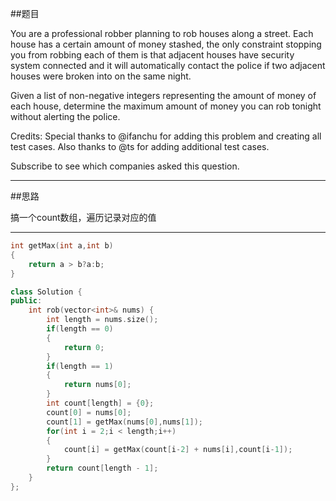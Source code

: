 ##题目

You are a professional robber planning to rob houses along a street. Each house has a certain amount of money stashed, the only constraint stopping you from robbing each of them is that adjacent houses have security system connected and it will automatically contact the police if two adjacent houses were broken into on the same night.

Given a list of non-negative integers representing the amount of money of each house, determine the maximum amount of money you can rob tonight without alerting the police.

Credits:
Special thanks to @ifanchu for adding this problem and creating all test cases. Also thanks to @ts for adding additional test cases.

Subscribe to see which companies asked this question.

------

##思路

搞一个count数组，遍历记录对应的值


------

```cpp
int getMax(int a,int b)
{
    return a > b?a:b;
}

class Solution {
public:
    int rob(vector<int>& nums) {
        int length = nums.size();
        if(length == 0)
        {
            return 0;
        }
        if(length == 1)
        {
            return nums[0];
        }
        int count[length] = {0};
        count[0] = nums[0];
        count[1] = getMax(nums[0],nums[1]);
        for(int i = 2;i < length;i++)
        {
            count[i] = getMax(count[i-2] + nums[i],count[i-1]);
        }
        return count[length - 1];
    }
};
```